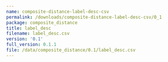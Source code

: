```yaml
---
name: composite-distance-label-desc-csv
permalink: /downloads/composite-distance-label-desc-csv/0_1
package: composite_distance
title: label_desc
filename: label_desc.csv
version: '0.1'
full_version: 0.1.1
file: /data/composite_distance/0.1/label_desc.csv
---
```

